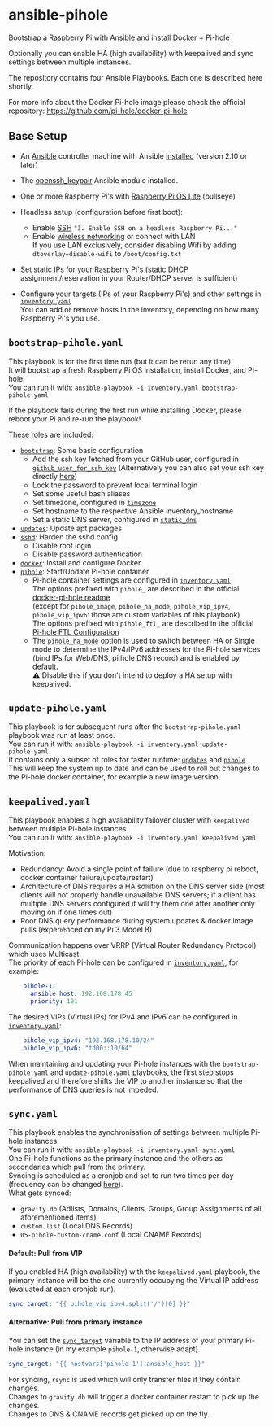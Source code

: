 # ansible-pihole
Bootstrap a Raspberry Pi with Ansible and install Docker + Pi-hole

Optionally you can enable HA (high availability) with keepalived and sync settings between multiple instances.

The repository contains four Ansible Playbooks. Each one is described here shortly.

For more info about the Docker Pi-hole image please check the official repository: https://github.com/pi-hole/docker-pi-hole

## Base Setup
- An [Ansible](https://www.ansible.com/) controller machine with Ansible [installed](https://docs.ansible.com/ansible/latest/installation_guide/index.html) (version 2.10 or later)
- The [openssh_keypair](https://docs.ansible.com/ansible/latest/collections/community/crypto/openssh_keypair_module.html) Ansible module installed.
- One or more Raspberry Pi's with [Raspberry Pi OS Lite](https://www.raspberrypi.org/software/operating-systems/#raspberry-pi-os-32-bit) (bullseye)
- Headless setup (configuration before first boot):
  - Enable [SSH](https://www.raspberrypi.org/documentation/remote-access/ssh/README.md) `"3. Enable SSH on a headless Raspberry Pi..."`
  - Enable [wireless networking](https://www.raspberrypi.org/documentation/configuration/wireless/headless.md) or connect with LAN  
    If you use LAN exclusively, consider disabling Wifi by adding `dtoverlay=disable-wifi` to `/boot/config.txt`

- Set static IPs for your Raspberry Pi's (static DHCP assignment/reservation in your Router/DHCP server is sufficient)
- Configure your targets (IPs of your Raspberry Pi's) and other settings in [`inventory.yaml`](inventory.yaml)  
You can add or remove hosts in the inventory, depending on how many Raspberry Pi's you use.

## `bootstrap-pihole.yaml`
This playbook is for the first time run (but it can be rerun any time).  
It will bootstrap a fresh Raspberry Pi OS installation, install Docker, and Pi-hole.  
You can run it with: `ansible-playbook -i inventory.yaml bootstrap-pihole.yaml`  

If the playbook fails during the first run while installing Docker, please reboot your Pi and re-run the playbook!

These roles are included:
- [`bootstrap`](roles/bootstrap/tasks/main.yaml): Some basic configuration  
  - Add the ssh key fetched from your GitHub user, configured in [`github_user_for_ssh_key`](inventory.yaml#L13) (Alternatively you can also set your ssh key directly [here](roles/bootstrap/tasks/main.yaml#L3))
  - Lock the password to prevent local terminal login
  - Set some useful bash aliases
  - Set timezone, configured in [`timezone`](inventory.yaml#L14)
  - Set hostname to the respective Ansible inventory_hostname
  - Set a static DNS server, configured in [`static_dns`](inventory.yaml#L15)
- [`updates`](roles/updates/tasks/main.yaml): Update apt packages
- [`sshd`](roles/sshd/tasks/main.yaml): Harden the sshd config  
  - Disable root login
  - Disable password authentication
- [`docker`](roles/docker/tasks/main.yaml): Install and configure Docker
- [`pihole`](roles/pihole/tasks/main.yaml): Start/Update Pi-hole container
  - Pi-hole container settings are configured in [`inventory.yaml`](inventory.yaml#L16-L23)  
    The options prefixed with `pihole_` are described in the official [docker-pi-hole readme](https://github.com/pi-hole/docker-pi-hole#environment-variables)  
    (except for `pihole_image`, `pihole_ha_mode`, `pihole_vip_ipv4`, `pihole_vip_ipv6`: those are custom variables of this playbook)  
    The options prefixed with `pihole_ftl_` are described in the official [Pi-hole FTL Configuration](https://docs.pi-hole.net/ftldns/configfile/)
  - The [`pihole_ha_mode`](inventory.yaml#L24) option is used to switch between HA or Single mode to determine the IPv4/IPv6 addresses for the Pi-hole services (bind IPs for Web/DNS, pi.hole DNS record) and is enabled by default.  
    ⚠️ Disable this if you don't intend to deploy a HA setup with keepalived.

## `update-pihole.yaml`
This playbook is for subsequent runs after the `bootstrap-pihole.yaml` playbook was run at least once.  
You can run it with: `ansible-playbook -i inventory.yaml update-pihole.yaml`  
It contains only a subset of roles for faster runtime: [`updates`](roles/updates/tasks/main.yaml) and [`pihole`](roles/pihole/tasks/main.yaml)  
This will keep the system up to date and can be used to roll out changes to the Pi-hole docker container, for example a new image version.

## `keepalived.yaml`
This playbook enables a high availability failover cluster with `keepalived` between multiple Pi-hole instances.  
You can run it with: `ansible-playbook -i inventory.yaml keepalived.yaml`  

Motivation:  
- Redundancy: Avoid a single point of failure (due to raspberry pi reboot, docker container failure/update/restart)
- Architecture of DNS requires a HA solution on the DNS server side (most clients will not properly handle unavailable DNS servers; if a client has multiple DNS servers configured it will try them one after another only moving on if one times out)
- Poor DNS query performance during system updates & docker image pulls (experienced on my Pi 3 Model B)

Communication happens over VRRP (Virtual Router Redundancy Protocol) which uses Multicast.  
The priority of each Pi-hole can be configured in [`inventory.yaml`](inventory.yaml), for example:
```yaml
    pihole-1:
      ansible_host: 192.168.178.45
      priority: 101
```
The desired VIPs (Virtual IPs) for IPv4 and IPv6 can be configured in [`inventory.yaml`](inventory.yaml#L25-L26):
```yaml
    pihole_vip_ipv4: "192.168.178.10/24"
    pihole_vip_ipv6: "fd00::10/64"
```

When maintaining and updating your Pi-hole instances with the `bootstrap-pihole.yaml` and `update-pihole.yaml` playbooks, the first step stops keepalived and therefore shifts the VIP to another instance so that the performance of DNS queries is not impeded.

## `sync.yaml`
This playbook enables the synchronisation of settings between multiple Pi-hole instances.  
You can run it with: `ansible-playbook -i inventory.yaml sync.yaml`  
One Pi-hole functions as the primary instance and the others as secondaries which pull from the primary.  
Syncing is scheduled as a cronjob and set to run two times per day (frequency can be changed [here](roles/sync/tasks/main.yaml#L28)).  
What gets synced:
- `gravity.db` (Adlists, Domains, Clients, Groups, Group Assignments of all aforementioned items)
- `custom.list` (Local DNS Records)
- `05-pihole-custom-cname.conf` (Local CNAME Records)

#### Default: Pull from VIP
If you enabled HA (high availability) with the `keepalived.yaml` playbook, the primary instance will be the one currently occupying the Virtual IP address (evaluated at each cronjob run).

```yaml
sync_target: "{{ pihole_vip_ipv4.split('/')[0] }}"
```

#### Alternative: Pull from primary instance
You can set the [`sync_target`](inventory.yaml#L27) variable to the IP address of your primary Pi-hole instance (in my example `pihole-1`, otherwise adapt).
```yaml
sync_target: "{{ hostvars['pihole-1'].ansible_host }}"
```

For syncing, `rsync` is used which will only transfer files if they contain changes.  
Changes to `gravity.db` will trigger a docker container restart to pick up the changes.  
Changes to DNS & CNAME records get picked up on the fly.
